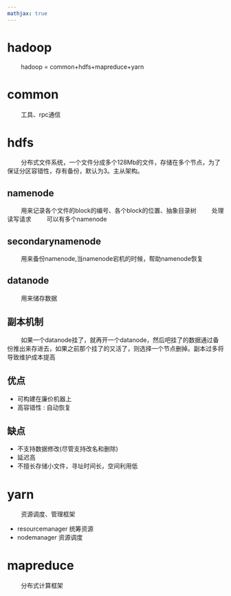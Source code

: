 ```yaml
---
mathjax: true
---
```


# hadoop 
&emsp;&emsp; hadoop = common+hdfs+mapreduce+yarn

# common
&emsp;&emsp; 工具、rpc通信

# hdfs
&emsp;&emsp; 分布式文件系统，一个文件分成多个128Mb的文件，存储在多个节点，为了保证分区容错性，存有备份，默认为3。主从架构。
<!---more-->
## namenode
&emsp;&emsp; 用来记录各个文件的block的编号、各个block的位置、抽象目录树
&emsp;&emsp; 处理读写请求
&emsp;&emsp; 可以有多个namenode
## secondarynamenode
&emsp;&emsp; 用来备份namenode,当namenode宕机的时候，帮助namenode恢复
## datanode
&emsp;&emsp; 用来储存数据
## 副本机制
&emsp;&emsp; 如果一个datanode挂了，就再开一个datanode，然后吧挂了的数据通过备份推出来存进去，如果之前那个挂了的又活了，则选择一个节点删掉。副本过多将导致维护成本提高
## 优点
- 可构建在廉价机器上
- 高容错性 : 自动恢复
## 缺点
- 不支持数据修改(尽管支持改名和删除)
- 延迟高
- 不擅长存储小文件，寻址时间长，空间利用低


# yarn
&emsp;&emsp; 资源调度、管理框架
- resourcemanager 统筹资源
- nodemanager 资源调度

# mapreduce
&emsp;&emsp; 分布式计算框架

